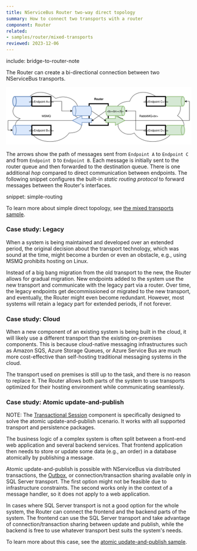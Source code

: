 ```yaml
---
title: NServiceBus Router two-way direct topology
summary: How to connect two transports with a router
component: Router
related:
- samples/router/mixed-transports
reviewed: 2023-12-06
---
```


include: bridge-to-router-note

The Router can create a bi-directional connection between two NServiceBus transports.

![direct](direct.svg)

The arrows show the path of messages sent from `Endpoint A` to `Endpoint C` and from `Endpoint D` to `Endpoint B`. Each message is initially sent to the router queue and then forwarded to the destination queue. There is one additional *hop* compared to direct communication between endpoints. The following snippet configures the built-in *static routing protocol* to forward messages between the Router's interfaces.

snippet: simple-routing

To learn more about simple direct topology, see [the mixed transports sample](/samples/router/mixed-transports).

### Case study: Legacy

When a system is being maintained and developed over an extended period, the original decision about the transport technology, which was sound at the time, might become a burden or even an obstacle, e.g., using MSMQ prohibits hosting on Linux.

Instead of a big bang migration from the old transport to the new, the Router allows for gradual migration. New endpoints added to the system use the new transport and communicate with the legacy part via a router. Over time, the legacy endpoints get decommissioned or migrated to the new transport, and eventually, the Router might even become redundant. However, most systems will retain a legacy part for extended periods, if not forever.

### Case study: Cloud

When a new component of an existing system is being built in the cloud, it will likely use a different transport than the existing on-premises components. This is because cloud-native messaging infrastructures such as Amazon SQS, Azure Storage Queues, or Azure Service Bus are much more cost-effective than self-hosting traditional messaging systems in the cloud.

The transport used on premises is still up to the task, and there is no reason to replace it. The Router allows both parts of the system to use transports optimized for their hosting environment while communicating seamlessly.

### Case study: Atomic update-and-publish

NOTE: The [Transactional Session](/nservicebus/transactional-session) component is specifically designed to solve the atomic update-and-publish scenario. It works with all supported transport and persistence packages.

The business logic of a complex system is often split between a front-end web application and several backend services. That frontend application then needs to store or update some data (e.g., an order) in a database atomically by publishing a message.

Atomic update-and-publish is possible with NServiceBus via distributed transactions, the [Outbox](/nservicebus/outbox), or connection/transaction sharing available only in SQL Server transport. The first option might not be feasible due to infrastructure constraints. The second works only in the context of a message handler, so it does not apply to a web application.

In cases where SQL Server transport is not a good option for the whole system, the Router can connect the frontend and the backend parts of the system. The frontend can use the SQL Server transport and take advantage of connection/transaction sharing between update and publish, while the backend is free to use whatever transport best suits the system's needs.

To learn more about this case, see the [atomic update-and-publish sample](/samples/router/update-and-publish).
